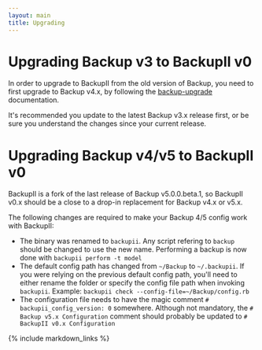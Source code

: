 ```yaml
---
layout: main
title: Upgrading
---
```


Upgrading Backup v3 to BackupII v0
==================================

In order to upgrade to BackupII from the old version of Backup, you need to
first upgrade to Backup v4.x, by following the [backup-upgrade] documentation.

It's recommended you update to the latest Backup v3.x release first, or be sure you
understand the changes since your current release.

Upgrading Backup v4/v5 to BackupII v0
=====================================

BackupII is a fork of the last release of Backup v5.0.0.beta.1, so BackupII v0.x
should be a close to a drop-in replacement for Backup v4.x or v5.x.

The following changes are required to make your Backup 4/5 config work with
BackupII:

- The binary was renamed to `backupii`. Any script refering to `backup` should
  be changed to use the new name. Performing a backup is now done with `backupii
  perform -t model`
- The default config path has changed from `~/Backup` to `~/.backupii`. If you
  were relying on the previous default config path, you'll need to either rename
  the folder or specify the config file path when invoking `backupii`. Example:
  `backupii check --config-file=~/Backup/config.rb`
- The configuration file needs to have the magic comment `#
  backupii_config_version: 0` somewhere. Although not mandatory, the `# Backup
  v5.x Configuration` comment should probably be updated to `# BackupII v0.x
  Configuration`

[backup-upgrade]: https://backup.github.io/backup/v4/upgrading/

{% include markdown_links %}
